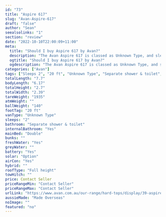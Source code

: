 ```yaml
---
id: "73"
title: "Aspire 617"
slug: "Avan-Aspire-617"
draft: "false"
author: "Sean"
seealsolinks: "1"
section: "review"
date: "2022-10-10T22:00:09+11:00"
meta:
  title: "Should I buy Aspire 617 by Avan?"
  description: "The Avan Aspire 617 is classed as Unknown Type, and sleeps 2 people. It is Made Overseas and comes in at 20 ft. It generally has Separate shower & toilet."
  ogtitle: "Should I buy Aspire 617 by Avan?"
  ogdescription: "The Avan Aspire 617 is classed as Unknown Type, and sleeps 2 people. It is Made Overseas and comes in at 20 ft. It generally has Separate shower & toilet."
categories: ["Avan"]
tags: ["Sleeps 2", "20 ft", "Unknown Type", "Separate shower & toilet", "Full height", "Price Unknown", "Made Overseas"]
totalLength: "7.7"
bodyLength: "6.17"
totalHeight: "2.7"
totalWidth: "2.39"
tareWeight: "1935"
atmWeight: ""
ballWeight: "140"
footTag: "20 ft"
vanType: "Unknown Type"
sleeps: "2"
bathroom: "Separate shower & toilet"
internalBathroom: "Yes"
mainBed: "Double"
bunks: ""
freshWater: "Yes"
greyWater: ""
battery: "Yes"
solar: "Option"
airCon: "Yes"
hybrid: ""
roofType: "Full height"
towHitch: ""
price: Contact Seller
priceRangeMin: "Contact Seller"
priceRangeMax: "Contact Seller"
urlLink: "https://www.avan.com.au/our-range/hard-tops/display/39-aspire-564-600-series-hardtop"
aussieMade: "Made Overseas"
noImage: ""
featured: "no"
---
```

